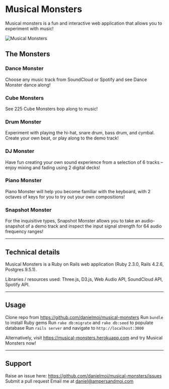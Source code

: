 # Musical Monsters
Musical monsters is a fun and interactive web application that allows you to experiment with music!


![Musical Monsters]('../public/images/screenshot.png')

## The Monsters
### Dance Monster
Choose any music track from SoundCloud or Spotify and see Dance Monster dance along!

### Cube Monsters
See 225 Cube Monsters bop along to music!

### Drum Monster
Experiment with playing the hi-hat, snare drum, bass drum, and cymbal. Create your own beat, or play along to the demo track!

### DJ Monster
Have fun creating your own sound experience from a selection of 6 tracks – enjoy mixing and fading using 2 digital decks!

### Piano Monster
Piano Monster will help you become familiar with the keyboard, with 2 octaves of keys for you to try out your own compositions!

### Snapshot Monster
For the inquisitive types, Snapshot Monster allows you to take an audio-snapshot of a demo track and inspect the input signal strength for 64 audio frequency ranges!

----
## Technical details

Musical Monsters is a Ruby on Rails web application (Ruby 2.3.0, Rails 4.2.6, Postgres 9.5.1).

Libraries / resources used: Three.js, D3.js, Web Audio API, SoundCloud API, Spotify API.

----
## Usage

Clone repo from https://github.com/danielmoi/musical-monsters
Run `bundle` to install Ruby gems
Run `rake db:migrate` and `rake db:seed` to populate database
Run `rails server` and navigate to `http://localhost:3000`

Alternatively, visit https://musical-monsters.herokuapp.com and try Musical Monsters now!

----
## Support

Raise an issue here: https://github.com/danielmoi/musical-monsters/issues
Submit a pull request
Email me at daniel@ampersandmoi.com
